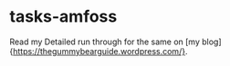 # tasks-amfoss
Read my Detailed run through for the same on [my blog]{https://thegummybearguide.wordpress.com/}.
